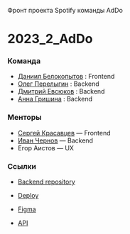 Фронт проекта Spotify команды AdDo
# 2023_2_AdDo

### Команда

* [Даниил Белокопытов](https://github.com/ambushidozho) : Frontend
* [Олег Перелыгин](https://github.com/osperelygin) : Backend
* [Дмитрий Евсюков](https://github.com/Dmitry-Evsyukov) : Backend
* [Анна Гришина](https://github.com/Kayetana) : Backend

### Менторы

* [Сергей Красавцев](https://github.com/Krasava872) — Frontend
* [Иван Чернов](https://github.com/Blackbackofficial) — Backend
* Егор Аистов — UX

### Ссылки
* [Backend repository](https://github.com/go-park-mail-ru/2023_2_AdDo)

* [Deploy](https://musicon.space/)

* [Figma](https://www.figma.com/file/zDsdpXpKI2vuSEs6hL1XP1/MusicOn?type=design&node-id=0-1&mode=design&t=JUugOf4GzxkjGkOV-0)

* [API](http://musicon.space:8080/swagger/index.html)
